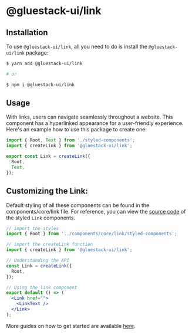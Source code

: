 # @gluestack-ui/link

## Installation

To use `@gluestack-ui/link`, all you need to do is install the
`@gluestack-ui/link` package:

```sh
$ yarn add @gluestack-ui/link

# or

$ npm i @gluestack-ui/link
```

## Usage

With links, users can navigate seamlessly throughout a website. This component has a hyperlinked appearance for a user-friendly experience. Here's an example how to use this package to create one:

```jsx
import { Root, Text } from './styled-components';
import { createLink } from '@gluestack-ui/link';

export const Link = createLink({
  Root,
  Text,
});
```

## Customizing the Link:

Default styling of all these components can be found in the components/core/link file. For reference, you can view the [source code](https://github.com/gluestack/gluestack-ui/blob/development/example/storybook/src/ui-components/Link/index.tsx) of the styled `Link` components.

```jsx
// import the styles
import { Root } from '../components/core/link/styled-components';

// import the createLink function
import { createLink } from '@gluestack-ui/link';

// Understanding the API
const Link = createLink({
  Root,
});

// Using the link component
export default () => (
  <Link href="">
    <LinkText />
  </Link>
);
```

More guides on how to get started are available
[here](https://ui.gluestack.io/docs/components/forms/link).
